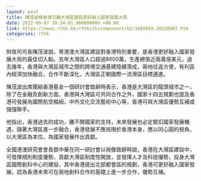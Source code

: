 ```yaml
---
layout: post
title: 陳茂波稱香港可藉大灣區建設更好融入國家發展大局
date: 2022-09-07 10:24:01.000000000 +08:00
link: https://news.rthk.hk/rthk/ch/component/k2/1665859-20220907.htm
categories: rthk
---
```


財政司司長陳茂波說，粵港澳大灣區建設對香港特別重要，是香港更好融入國家發展大局的最佳切入點。去年大灣區人口超過8600萬，生產總值近兩萬億美元，過去幾年，香港與大灣區城市之間的跨境交通基建陸續落成，兩地往返方便，有利區內經濟加快融合，合作不斷深化，大灣區正朝國際一流灣區目標邁進。

陳茂波出席團結香港基金一個研討會致辭時表示，香港是大灣區的龍頭城市之一，除了在金融及創新方面，香港與大灣區可共同合作之外，國家十四五規劃也提及香港可發展為國際航空樞紐、中外文化交流藝術中心等，香港可與大灣區優勢互補或強強聯手。

他指出，香港過去的成功，離不開國家的支持，未來發展也必定緊扣國家發展機遇，隨著大灣區進一步融合，香港發展不應局限於香港本身，應以同心圓的視角，以大灣區為本位，為國家發展作出貢獻。

全國港澳研究會會長鄧中華在同一研討會以視像致辭時說，香港在大灣區建設中，可發揮規則制度優勢，貢獻大灣區制度性開放，並發揮人才及科技優勢，投身大灣區國際創科中心的建設，其中香港提出北部都會區的規劃，香港可更好融入國家發展，認為香港未來可在兩地創科合作的基礎上進一步合作，優勢互補。
